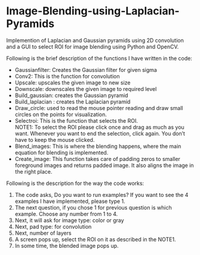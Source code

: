 # Image-Blending-using-Laplacian-Pyramids
Implemention of Laplacian and Gaussian pyramids using 2D convolution and a GUI to select ROI for image blending using Python and OpenCV.


Following is the brief description of the functions I have written in the code:  
- Gaussianfilter: Creates the Gaussian filter for given sigma 
- Conv2: This is the function for convolution 
- Upscale: upscales the given image to new size 
- Downscale: downscales the given image to required level 
- Build_gaussian: creates the Gaussian pyramid
- Build_laplacian : creates the Laplacian pyramid 
- Draw_circle: used to read the mouse pointer reading and draw small circles on the points for visualization.   
- Selectroi:  This is the function that selects the ROI.                         
    NOTE1: To select the ROI please click once and drag as much as you want. Whenever you want to end the selection, click again. You don’t have to keep the mouse clicked. 
- Blend_images: This is where the blending happens, where the main equation for blending is implemented.  
- Create_image: This function takes care of padding zeros to smaller foreground images and returns padded image. It also aligns the image in the right place. 

Following is the description for the way the code works:  
1. The code asks, Do you want to run examples? If you want to see the 4 examples I have implemented, please type 1.  
2. The next question, if you chose 1 for previous question is which example. Choose any number from 1 to 4.  
3. Next, it will ask for image type: color or gray 
4. Next, pad type: for convolution 
5. Next, number of layers 
6. A screen pops up, select the ROI on it as described in the NOTE1.  
7. In some time, the blended image pops up.  

